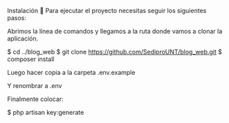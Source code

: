 Instalación 💾
Para ejecutar el proyecto necesitas seguir los siguientes pasos:

Abrimos la línea de comandos y llegamos a la ruta donde vamos a clonar la aplicación.

$ cd ../blog_web
$ git clone https://github.com/SediproUNT/blog_web.git
$ composer install

Luego hacer copia a la carpeta
.env.example

Y renombrar a 
.env

Finalmente colocar:

$ php artisan key:generate
